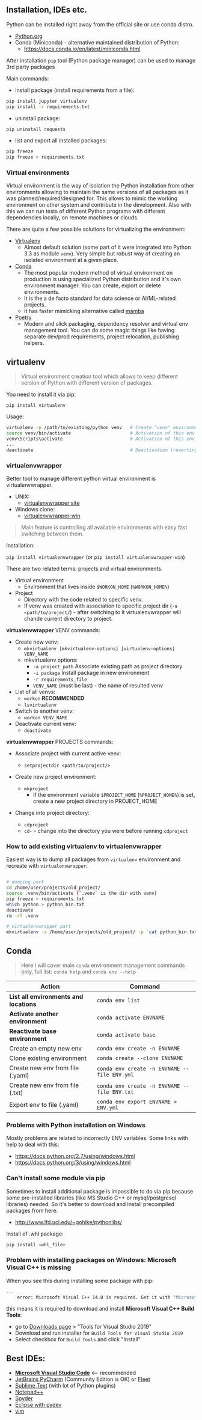 ## Installation, IDEs etc.

Python can be installed right away from the official site or use conda distro.

* [Python.org](https://www.python.org/downloads/)
* Conda (Miniconda) - alternative maintained distribution of Python:
    * https://docs.conda.io/en/latest/miniconda.html

After installation `pip` tool (Python package manager) can be used to manage 3rd party packages    

Main commands:
* install package (install requirements from a file):

```bash
pip install jupyter virtualenv
pip install -r requirements.txt
```
* uninstall package:

```bash
pip uninstall requests
```

* list and export all installed packages:

```bash
pip freeze
pip freeze > requirements.txt
```

### Virtual environments

Virtual environment is the way of isolation the Python installation from other environments allowing to maintain the same versions of all packages as it was planned/required/designed for. This allows to mimic the working environment on other system and contribute in the development. Also with this we can run tests of different Python programs with different dependencies locally, on remote machines or clouds.

There are quite a few possible solutions for virtualizing the environment:
* [Virtualenv](https://virtualenv.pypa.io/en/latest/)
    * Almost default solution (some part of it were integrated into Python 3.3 as module `venv`). Very simple but robust way of creating an isolated environment at a given place.
* [Conda](https://conda.io)
    * The most popular modern method of virtual environment on production is using specialized Python distribution and it's own  environment manager. You can create, export or delete environments.
    * It is the a de facto standard for data science or AI/ML-related projects.
    * It has faster mimicking alternative called [mamba](https://mamba.readthedocs.io/en/latest/index.html)
* [Poetry](https://python-poetry.org/)
    * Modern and slick packaging, dependency resolver and virtual env management tool. You can do some magic things like having separate dev/prod requirements, project relocation, publishing helpers.

## virtualenv

> Virtual environment creation tool which allows to keep different version of Python with different version of packages. 

You need to install it via pip:

`pip install virtualenv`

Usage:

```sh
virtualenv -p /path/to/existing/python venv   # Create "venv" environment using Python from "/path/to/existing/python"
source venv/bin/activate                      # Activation of this env in Unix             
venv\Scripts\activate                         # Activation of this env in Windows
...
deactivate                                    # Deactivation (reverting to system-wide Python)
```

### virtualenvwrapper

Better tool to manage different python virtual environment is virtualenvwrapper.

* UNIX:
    * [virtualenvwrapper site](https://virtualenvwrapper.readthedocs.io/en/latest/)
* Windows clone:
    * [virtualenvwrapper-win](https://github.com/davidmarble/virtualenvwrapper-win/)
    
> Main feature is controlling all available environments with easy fast switching between them.

Installation:

`pip install virtualenvwrapper` (or `pip install virtualenvwrapper-win`)

There are two related terms: projects and virtual environments.

* Virtual environment
    * Environment that lives inside `$WORKON_HOME` (`%WORKON_HOME%`)
* Project
    * Directory with the code related to specific venv. 
    * If venv was created with association to specific project dir (`-a <path/to/project/`) - after switching to it virtualenvwrapper will chande current directory to project. 
    

**virtualenvwrapper** VENV commands:

* Create new venv:
    * `mkvirtualenv [mkvirtualenv-options] [virtualenv-options] VENV_NAME`
    * mkvirtualenv options:
       *  `-a project_path`       Associate existing path as project directory
       *  `-i package`            Install package in new environment
       *  `-r requirements_file`  
       * `VENV_NAME` (must be last) - the name of resulted venv
* List of all venvs:
    * `workon` **RECOMMENDED**
    * `lsvirtualenv`
* Switch to another venv:
    * `workon VENV_NAME`
* Deactivate current venv:
    * `deactivate`

**virtualenvwrapper** PROJECTS commands:

* Associate project with current active venv:
    * `setprojectdir <path/to/project/>`

* Create new project environment:
    * `mkproject`
        * If the environment variable `$PROJECT_HOME` (`%PROJECT_HOME%`) is set, create a new project directory in PROJECT_HOME
* Change into project directory:
    * `cdproject`
    * `cd-` - change into the directory you were before running `cdproject`

### How to add existing virtualenv to virtualenvwrapper

Easiest way is to dump all packages from `virtualenv` environment and recreate with `virtualenvwrapper`:

```sh

# dumping part
cd /home/user/projects/old_project/
source .venv/bin/activate (`.venv` is the dir with venv)
pip freeze > requirements.txt
which python > python_bin.txt
deactivate
rm -rf .venv

# virtualenvwrapper part
mkvirtualenv -a /home/user/projects/old_project/ -p `cat python_bin.txt` -r requirements.txt SOME_PROJ
```



## Conda

> Here I will cover main `conda` environment management commands only, full list: `conda help` and `conda env --help`

| Action                                   |  Command             
|------------------------------------------|----------------------------------
| **List all environments and locations**  | `conda env list`
| **Activate another environment**         | `conda activate ENVNAME`
| **Reactivate base environment**          | `conda activate base`
| Create an empty new env                  | `conda env create -n ENVNAME`
| Clone existing environment               | `conda create --clone ENVNAME`
| Create new env from file (.yaml)         | `conda env create -n ENVNAME --file ENV.yml`
| Create new env from file (.txt)          | `conda env create -n ENVNAME --file ENV.txt`
| Export env to file (.yaml)               | `conda env export ENVNAME > ENV.yml`



### Problems with Python installation on Windows

Mostly problems are related to incorrectly ENV variables. Some links with help to deal with this:

* https://docs.python.org/2.7/using/windows.html 
* https://docs.python.org/3/using/windows.html 

### Can't install some module via pip

Sometimes to install additional package is impossible to do via pip because some pre-installed libraries (like MS Studio C++ or mysql/postgresql libraries) needed. So it's better to download and install precompiled packages from here:

* http://www.lfd.uci.edu/~gohlke/pythonlibs/

Install of .whl package:

```sh
pip install <whl_file>
```

### Problem with installing packages on Windows: Microsoft Visual C++ is missing

When you see this during installing some package with pip:

```sh
...
    error: Microsoft Visual C++ 14.0 is required. Get it with "Microsoft Visual C++ Build Tools": https://visualstudio.microsoft.com/downloads/
```

this means it is required to download and install **Microsoft Visual C++ Build Tools**:

* go to [Downloads page](https://visualstudio.microsoft.com/downloads/) > "Tools for Visual Studio 2019"
* Download and run installer for `Build Tools for Visual Studio 2019`
* Select checkbox for `Build Tools` and click "Install"

## Best IDEs:

* [**Microsoft Visual Studio Code**](https://code.visualstudio.com/)  <-- recommended
* [JetBrains PyCharm](https://www.jetbrains.com/pycharm/) (Community Edition is OK) or [Fleet](https://www.jetbrains.com/fleet/)
* [Sublime Text](https://www.sublimetext.com/3) (with lot of Python plugins)
* [Notepad++](https://notepad-plus-plus.org/)
* [Spyder](https://www.spyder-ide.org/)
* [Eclipse with pydev](https://pydev.org)
* [vim](https://www.vim.org/)